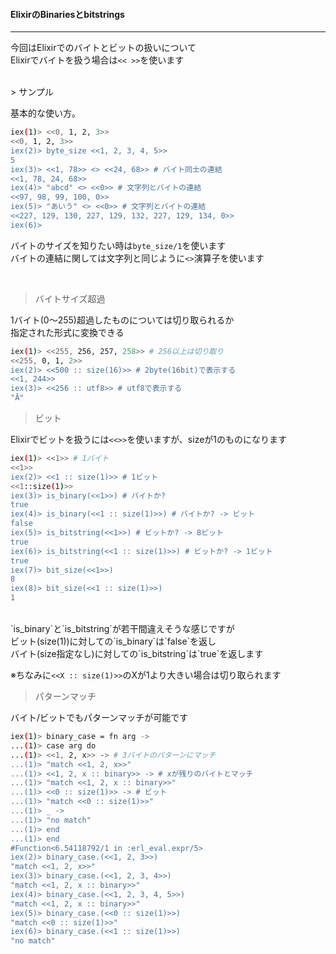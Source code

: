 
#### ElixirのBinariesとbitstrings
***

今回はElixirでのバイトとビットの扱いについて<br />
Elixirでバイトを扱う場合は`<< >>`を使います

<br />
> サンプル

基本的な使い方。

```sh
iex(1)> <<0, 1, 2, 3>>
<<0, 1, 2, 3>>
iex(2)> byte_size <<1, 2, 3, 4, 5>>
5
iex(3)> <<1, 78>> <> <<24, 68>> # バイト同士の連結
<<1, 78, 24, 68>>
iex(4)> "abcd" <> <<0>> # 文字列とバイトの連結
<<97, 98, 99, 100, 0>>
iex(5)> "あいう" <> <<0>> # 文字列とバイトの連結
<<227, 129, 130, 227, 129, 132, 227, 129, 134, 0>>
iex(6)>
```

バイトのサイズを知りたい時は`byte_size/1`を使います<br />
バイトの連結に関しては文字列と同じように`<>`演算子を使います<br />

<br />

> バイトサイズ超過

1バイト(0〜255)超過したものについては切り取られるか<br />
指定された形式に変換できる

```sh
iex(1)> <<255, 256, 257, 258>> # 256以上は切り取り
<<255, 0, 1, 2>>
iex(2)> <<500 :: size(16)>> # 2byte(16bit)で表示する
<<1, 244>>
iex(3)> <<256 :: utf8>> # utf8で表示する
"Ā"
```

> ビット

Elixirでビットを扱うには`<<>>`を使いますが、sizeが1のものになります

```sh
iex(1)> <<1>> # 1バイト
<<1>>
iex(2)> <<1 :: size(1)>> # 1ビット
<<1::size(1)>>
iex(3)> is_binary(<<1>>) # バイトか?
true
iex(4)> is_binary(<<1 :: size(1)>>) # バイトか? -> ビット
false
iex(5)> is_bitstring(<<1>>) # ビットか? -> 8ビット
true
iex(6)> is_bitstring(<<1 :: size(1)>>) # ビットか? -> 1ビット
true
iex(7)> bit_size(<<1>>)
8
iex(8)> bit_size(<<1 :: size(1)>>)
1
```
<br />
`is_binary`と`is_bitstring`が若干間違えそうな感じですが<br />
ビット(size(1))に対しての`is_binary`は`false`を返し<br />
バイト(size指定なし)に対しての`is_bitstring`は`true`を返します<br />

※ちなみに`<<X :: size(1)>>`のXが1より大きい場合は切り取られます

> パターンマッチ

バイト/ビットでもパターンマッチが可能です<br />

```sh
iex(1)> binary_case = fn arg ->
...(1)> case arg do
...(1)> <<1, 2, x>> -> # 3バイトのパターンにマッチ
...(1)> "match <<1, 2, x>>"
...(1)> <<1, 2, x :: binary>> -> # xが残りのバイトとマッチ
...(1)> "match <<1, 2, x :: binary>>"
...(1)> <<0 :: size(1)>> -> # ビット
...(1)> "match <<0 :: size(1)>>"
...(1)> _ ->
...(1)> "no match"
...(1)> end
...(1)> end
#Function<6.54118792/1 in :erl_eval.expr/5>
iex(2)> binary_case.(<<1, 2, 3>>)
"match <<1, 2, x>>"
iex(3)> binary_case.(<<1, 2, 3, 4>>)
"match <<1, 2, x :: binary>>"
iex(4)> binary_case.(<<1, 2, 3, 4, 5>>)
"match <<1, 2, x :: binary>>"
iex(5)> binary_case.(<<0 :: size(1)>>)
"match <<0 :: size(1)>>"
iex(6)> binary_case.(<<1 :: size(1)>>)
"no match"
```
